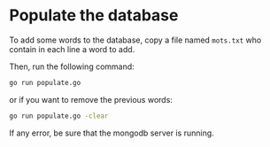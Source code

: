# Populate the database

To add some words to the database, copy a file named `mots.txt` who contain in each line a word to add.

Then, run the following command:

```bash
go run populate.go
```

or if you want to remove the previous words:

```bash
go run populate.go -clear
```

If any error, be sure that the mongodb server is running.